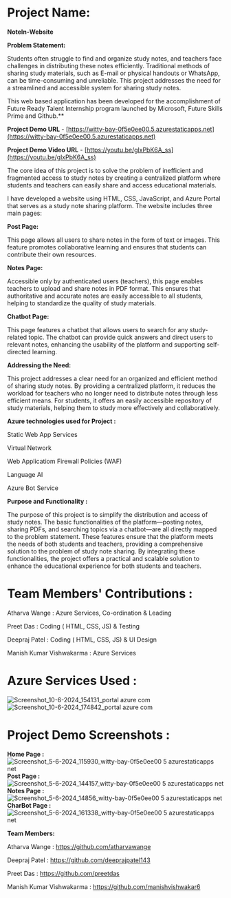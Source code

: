 # Project Name:

**NoteIn-Website**


**Problem Statement:**

Students often struggle to find and organize study notes, and teachers face challenges in distributing these notes efficiently. Traditional methods of sharing study materials, such as E-mail or physical handouts or WhatsApp, can be time-consuming and unreliable. This project addresses the need for a streamlined and accessible system for sharing study notes.

This web based application has been developed for the accomplishment of Future Ready Talent Internship program launched by Microsoft, Future Skills Prime and Github.**

**Project Demo URL** - [https://witty-bay-0f5e0ee00.5.azurestaticapps.net](https://witty-bay-0f5e0ee00.5.azurestaticapps.net)

**Project Demo Video URL** - [https://youtu.be/glxPbK6A_ss](https://youtu.be/glxPbK6A_ss)

The core idea of this project is to solve the problem of inefficient and fragmented access to study notes by creating a centralized platform where students and teachers can easily share and access educational materials.


I have developed a website using HTML, CSS, JavaScript, and Azure Portal that serves as a study note sharing platform. The website includes three main pages:

**Post Page:**

This page allows all users to share notes in the form of text or images. This feature promotes collaborative learning and ensures that students can contribute their own resources.

**Notes Page:**

Accessible only by authenticated users (teachers), this page enables teachers to upload and share notes in PDF format. This ensures that authoritative and accurate notes are easily accessible to all students, helping to standardize the quality of study materials.

**Chatbot Page:**

This page features a chatbot that allows users to search for any study-related topic. The chatbot can provide quick answers and direct users to relevant notes, enhancing the usability of the platform and supporting self-directed learning.


**Addressing the Need:**

This project addresses a clear need for an organized and efficient method of sharing study notes. By providing a centralized platform, it reduces the workload for teachers who no longer need to distribute notes through less efficient means. For students, it offers an easily accessible repository of study materials, helping them to study more effectively and collaboratively.


**Azure technologies used for Project :**

Static Web App Services

Virtual Network

Web Applicatiom Firewall Policies (WAF)

Language AI

Azure Bot Service


**Purpose and Functionality :**

The purpose of this project is to simplify the distribution and access of study notes. The basic functionalities of the platform—posting notes, sharing PDFs, and searching topics via a chatbot—are all directly mapped to the problem statement. These features ensure that the platform meets the needs of both students and teachers, providing a comprehensive solution to the problem of study note sharing.
By integrating these functionalities, the project offers a practical and scalable solution to enhance the educational experience for both students and teachers.


# Team Members' Contributions :

Atharva Wange : Azure Services, Co-ordination & Leading

Preet Das : Coding ( HTML, CSS, JS) & Testing

Deepraj Patel : Coding ( HTML, CSS, JS) & UI Design

Manish Kumar Vishwakarma : Azure Services


# Azure Services Used :
![Screenshot_10-6-2024_154131_portal azure com](https://github.com/atharvawange/NoteIn/assets/152992765/91189ee5-487f-4de1-acae-11b21c19443a)
![Screenshot_10-6-2024_174842_portal azure com](https://github.com/atharvawange/NoteIn/assets/152992765/2a0cb375-28f9-419f-8840-dc9f063dd335)

# Project Demo Screenshots :

**Home Page :**
![Screenshot_5-6-2024_115930_witty-bay-0f5e0ee00 5 azurestaticapps net](https://github.com/atharvawange/NoteIn/assets/152992765/b213f1b8-1744-4c8b-a88b-ae868e560e9f)
**Post Page :**
![Screenshot_5-6-2024_144157_witty-bay-0f5e0ee00 5 azurestaticapps net](https://github.com/atharvawange/NoteIn/assets/152992765/24815ec7-72c0-4771-86d6-2bdb36353450)
**Notes Page :**
![Screenshot_5-6-2024_14856_witty-bay-0f5e0ee00 5 azurestaticapps net](https://github.com/atharvawange/NoteIn/assets/152992765/e4f020ed-6b50-4a79-a065-2999ec4495d9)
**CharBot Page :**
![Screenshot_5-6-2024_161338_witty-bay-0f5e0ee00 5 azurestaticapps net](https://github.com/atharvawange/NoteIn/assets/152992765/d48bdb46-1612-4236-b76d-2dadff10667b)







**Team Members:**

Atharva Wange : https://github.com/atharvawange

Deepraj Patel : https://github.com/deeprajpatel143

Preet Das : https://github.com/preetdas

Manish Kumar Vishwakarma : https://github.com/manishvishwakar6
